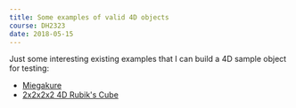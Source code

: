 ```yaml
---
title: Some examples of valid 4D objects
course: DH2323
date: 2018-05-15
---
```


Just some interesting existing examples that I can build a 4D sample object for testing:

- [Miegakure](https://www.youtube.com/watch?v=KhbUvoxjxIg)
- [2x2x2x2 4D Rubik's Cube](https://www.youtube.com/watch?v=kz7Skx5VS_Y)

